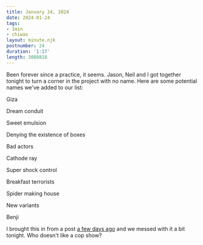 ```yaml
---
title: January 24, 2024
date: 2024-01-24
tags:
- 1min
- chiwas
layout: minute.njk
postnumber: 24
duration: '1:17'
length: 3088818
---
```

Been forever since a practice, it seems. Jason, Neil and I got together tonight to turn a corner in the project with no name. Here are some potential names we've added to our list:

Giza

Dream conduit

Sweet emulsion

Denying the existence of boxes 

Bad actors 

Cathode ray

Super shock control

Breakfast terrorists

Spider making house 

New variants 

Benji

I brought this in from a post [a few days ago](/main/1min/22/) and we messed with it a bit tonight. Who doesn't like a cop show?




